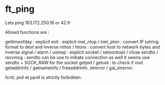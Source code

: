 # ft_ping


Lets ping 163.172.250.16 or 42.fr


Allowd functions are :

gettimeofday : explicit
exit : explicit
inet_ntop / inet_pton : convert IP sstring format to dest and inverse
nthos / htons : convert host to network bytes and inverse
signal / alarm / usleep : explicit
socket / setsockopt / close 
sendto / recvmsg : sendto can be use to initiate connection as well it seems
use sendto + SOCK_RAW for the socket
getpid / getuid : to check if root 
getaddrinfo / getnameinfo / freeaddrinfo.
strerror / gai_strerror.

fcntl, poll et ppoll is strictly forbidden.